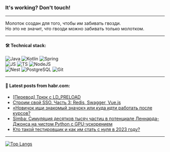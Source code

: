 ### It's working? Don't touch!

---
Молоток создан для того, чтобы им забивать гвозди. <br>
Но это не значит, что гвозди можно забивать только молотком.

---

#### 🛠️ Technical stack:

![Java](https://img.shields.io/badge/Java-informational?logo=Oracle&style=flat&logoColor=white&color=FF4500)
![Kotlin](https://img.shields.io/badge/Kotlin-informational?logo=Kotlin&style=flat&logoColor=white&color=774D97)
![Spring](https://img.shields.io/badge/SpringBoot-informational?logo=SpringBoot&style=flat&logoColor=white&color=6DB33F) <br>
![JS](https://img.shields.io/badge/JS-informational?logo=javaScript&style=flat&logoColor=black&color=F7Df1E)
![TS](https://img.shields.io/badge/TypeScript-informational?logo=typeScript&style=flat&logoColor=black&color=0667A8)
![NodeJS](https://img.shields.io/badge/NodeJS-informational?logo=node.js&style=flat&logoColor=white&color=70A760) <br>
![Nest](https://img.shields.io/badge/NestJS-informational?logo=NestJS&style=flat&logoColor=white&color=E0234E)
![PostgreSQL](https://img.shields.io/badge/PostgreSQL-informational?logo=PostgreSQL&style=flat&logoColor=white&color=DAA520)
![Git](https://img.shields.io/badge/Git-informational?logo=git&style=flat&logoColor=white&color=778899)

___

#### 💬 Latest posts from habr.com:

<!-- BLOG-POST-LIST:START -->
- [[Перевод] Трюк с LD_PRELOAD](https://habr.com/ru/companies/otus/articles/748494/?utm_source=habrahabr&utm_medium=rss&utm_campaign=748494)
- [Строим свой SSO. Часть 3: Redis, Swagger, Vue.js](https://habr.com/ru/articles/748584/?utm_source=habrahabr&utm_medium=rss&utm_campaign=748584)
- [«Новичок ищи знакомый значок» или куда идти работать после курсов?](https://habr.com/ru/articles/748590/?utm_source=habrahabr&utm_medium=rss&utm_campaign=748590)
- [Simba: Симуляция десятков тысяч частиц в потенциале Леннарда-Джонса на чистом Python с GPU-ускорением](https://habr.com/ru/articles/748430/?utm_source=habrahabr&utm_medium=rss&utm_campaign=748430)
- [Кто такой тестировщик и как им стать с нуля в 2023 году?](https://habr.com/ru/articles/748574/?utm_source=habrahabr&utm_medium=rss&utm_campaign=748574)
<!-- BLOG-POST-LIST:END -->

---
[![Top Langs](https://github-readme-stats-git-master-advtsetting-gmailcom.vercel.app/api/top-langs/?username=zloylis&langs_count=10&hide_title=false&title_color=e6edf3&size_weight=0.5&count_weight=0.5&layout=compact&hide_border=true&theme=dracula)](https://github.com/zloylis)

<!-- ![GitHub stats](https://github-readme-stats-git-master-advtsetting-gmailcom.vercel.app/api?username=zloylis&show_icons=true&hide_border=true&theme=dracula&hide_title=true&include_all_commits=true&count_private=true&hide=contribs&hide_rank=true) -->
